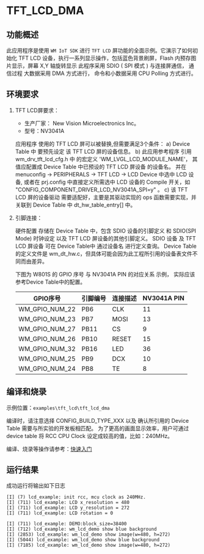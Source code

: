 # TFT_LCD_DMA

## 功能概述
此应用程序是使用 `WM IoT SDK` 进行 `TFT LCD` 屏功能的全面示例。它演示了如何初始化 TFT LCD 设备，执行一系列显示操作，包括蓝色背景刷屏，Flash 内预存图片显示，屏幕 X,Y 轴旋转显示
此程序采用 SDIO ( SPI 模式 ) 与连接屏通信， 通信过程 大数据采用 DMA 方式进行， 命令和小数据采用 CPU Polling 方式进行。 

## 环境要求

1. TFT LCD屏要求：

   - 生产厂家： New Vision Microelectronics Inc。
   - 型号：NV3041A
   
   应用程序 使用的 TFT LCD 屏可以被替换,但需要满足3个条件：
   a) Device Table 中 要预先设定 该 TFT LCD 屏的设备信息。
   b) 此应用参考程序 引用 wm_drv_tft_lcd_cfg.h 中 的宏定义 'WM_LVGL_LCD_MODULE_NAME'， 其值应配置成 Device Table 中已预设的 TFT LCD 屏设备 的设备名。
      并在 menuconfig -> PERIPHERALS -> TFT LCD -> LCD Device 中选中 LCD 设备, 或者在 prj.config 中直接定义所需选中 LCD 设备的 Compile 开关，如 "CONFIG_COMPONENT_DRIVER_LCD_NV3041A_SPI=y" 。
   c) 该 TFT LCD 屏的设备驱动 需要适配好，主要是其驱动实现的 ops 函数需要实现，并关联到 Device Table 中 dt_hw_table_entry[] 中。

2. 引脚连接：

   硬件配置 存储在 Device Table 中，包含 SDIO 设备的引脚定义 和 SDIO(SPI Mode) 时钟设定 以及 TFT LCD 屏设备的其他引脚定义。
   SDIO 设备 及 TFT LCD 屏设备 可在 Device Table中 通过设备名 进行定义查询。
   Device Table 的定义文件是 wm_dt_hw.c，但具体可能会因为此工程所引用的设备表文件不同而由差异。

   下图为 W801S 的 GPIO 序号  与 NV3041A PIN 的对应关系 示例， 实际应该参考Device Table中的配置。

   |    GPIO序号    | 引脚编号 | 连接描述  | NV3041A PIN |
   | -------------- |-------- | -------- | ----------- |
   | WM_GPIO_NUM_22 |   PB6   |   CLK    | 11          |
   | WM_GPIO_NUM_23 |   PB7   |   MOSI   | 13          |
   | WM_GPIO_NUM_27 |   PB11  |   CS     | 9           |
   | WM_GPIO_NUM_26 |   PB10  |   RESET  | 15          |
   | WM_GPIO_NUM_32 |   PB16  |   LED    | 36          |
   | WM_GPIO_NUM_25 |   PB9   |   DCX    | 10          |
   | WM_GPIO_NUM_24 |   PB8   |   TE     | 8           |


## 编译和烧录

示例位置：`examples\tft_lcd\tft_lcd_dma`

编译时，请注意选择 CONFIG_BUILD_TYPE_XXX 以及 确认所引用的 Device Table 需要与所实验的开发板相匹配。
为了更高的画面显示效率，用户可通过 device table 将 RCC CPU Clock 设定成较高的值，比如：240MHz。

编译、烧录等操作请参考：[快速入门](https://doc.winnermicro.net/w800/zh_CN/2.2-beta.2/get_started/index.html)

## 运行结果

成功运行将输出如下日志

```
[I] (7) lcd_example: init rcc, mcu clock as 240MHz.
[I] (711) lcd_example: LCD x_resolution = 480
[I] (711) lcd_example: LCD y_resolution = 272
[I] (711) lcd_example: LCD rotation = 0

[I] (711) lcd_example: DEMO:block_size=38400
[I] (712) lcd_example: wm_lcd_demo show blue background
[I] (2853) lcd_example: wm_lcd_demo show image(w=480, h=272)
[I] (5044) lcd_example: wm_lcd_demo show blue background
[I] (7185) lcd_example: wm_lcd_demo show image(w=480, h=272)
```
